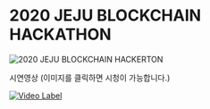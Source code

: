 # 2020 JEJU BLOCKCHAIN HACKATHON


![2020 JEJU BLOCKCHAIN HACKERTON](https://github.com/Soohan-Park/2020_JEJU_BLOCKCHAIN_HACKERTON/blob/master/Documents/main.jpg)  


시연영상 (이미지를 클릭하면 시청이 가능합니다.)

[![Video Label](https://github.com/Soohan-Park/2020_JEJU_BLOCKCHAIN_HACKERTON/blob/master/Documents/video_thumbnail.png)](https://www.youtube.com/watch?v=BJ1Z5ITHXS0&feature=youtu.be)
